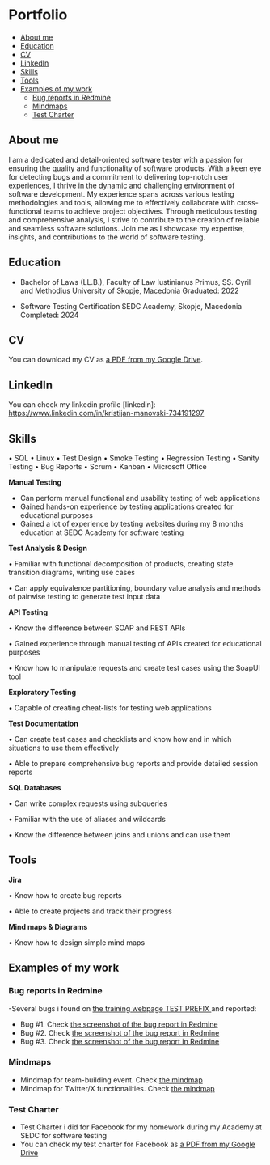 # Portfolio
- [About me](#about-me)
- [Education](#education)
- [CV](#cv)
- [LinkedIn](#linkedin)
- [Skills](#skills)
- [Tools](#tools)
- [Examples of my work](#examples-of-my-work)
  * [Bug reports in Redmine](#Bug-Reports-In-Redmine)
  * [Mindmaps](#Mind-Maps)
  * [Test Charter](#Test-Charter)

## About me

I am a dedicated and detail-oriented software tester with a passion for ensuring the quality and functionality of software products.
With a keen eye for detecting bugs and a commitment to delivering top-notch user experiences, I thrive in the dynamic and challenging environment of software development.
My experience spans across various testing methodologies and tools, allowing me to effectively collaborate with cross-functional teams to achieve project objectives.
Through meticulous testing and comprehensive analysis, I strive to contribute to the creation of reliable and seamless software solutions.
Join me as I showcase my expertise, insights, and contributions to the world of software testing.

## Education

- Bachelor of Laws (LL.B.), Faculty of Law
  Iustinianus Primus, SS. Cyril and Methodius University of Skopje, Macedonia
  Graduated: 2022

- Software Testing Certification
  SEDC Academy, Skopje, Macedonia
  Completed: 2024

## CV
You can download my CV as [a PDF from my Google Drive](https://drive.google.com/file/d/1S6VQqQXpBcgaOjvHn_BQxLirMLkfYYBJ/view).

## LinkedIn
You can check my linkedin profile [linkedin]: https://www.linkedin.com/in/kristijan-manovski-734191297

## Skills

•	SQL
•	Linux
•	Test Design
•	Smoke Testing
•	Regression Testing
•	Sanity Testing 
•	Bug Reports
•	Scrum
•	Kanban
•	Microsoft Office

__Manual Testing__

- Can perform manual functional and usability testing of web applications
- Gained hands-on experience by testing applications created for educational purposes
- Gained a lot of experience by testing websites during my 8 months education at SEDC Academy for software testing

__Test Analysis & Design__

•	Familiar with functional decomposition of products, creating state transition diagrams, writing use cases

•	Can apply equivalence partitioning, boundary value analysis and methods of pairwise testing to generate test input data

__API Testing__

•	Know the difference between SOAP and REST APIs

•	Gained experience through manual testing of APIs created for educational purposes

•	Know how to manipulate requests and create test cases using the SoapUI tool

__Exploratory Testing__

•	Capable of creating cheat-lists for testing web applications

__Test Documentation__

•	Can create test cases and checklists and know how and in which situations to use them effectively

•	Able to prepare comprehensive bug reports and provide detailed session reports

__SQL Databases__

•	Can write complex requests using subqueries 

•	Familiar with the use of aliases and wildcards

•	Know the difference between joins and unions and can use them

## Tools

__Jira__

• Know how to create bug reports

• Able to create projects and track their progress

__Mind maps & Diagrams__

• Know how to design simple mind maps

## Examples of my work

### Bug reports in Redmine

 -Several bugs i found on [the training webpage TEST PREFIX ](https://qatest-dev.indvp.com/)and reported:
 * Bug #1. Check [the screenshot of the bug report in Redmine](https://drive.google.com/file/d/193mJM84uQee-QqmsW6xecSJmg5ObRYIc/view)
 * Bug #2. Check [the screenshot of the bug report in Redmine](https://drive.google.com/file/d/1DW-Ak79HkhaOcxdyOHuuvGNtWGCuvIUb/view)
 * Bug #3. Check [the screenshot of the bug report in Redmine](https://drive.google.com/file/d/1ZzuEc2q9U3NHE9qVPiA5oBIwb_Bgvz1c/view)

### Mindmaps 

* Mindmap for team-building event. Check [the mindmap](https://drive.google.com/file/d/1Qk4G0GGS4Wn7SJXsBYKV1sJ4qkF0nUnd/view)
* Mindmap for Twitter/X functionalities. Check [the mindmap](https://drive.google.com/file/d/1lnWwZrfJWN9heNZD26tOPZMrZvoEPGGW/view)

### Test Charter

* Test Charter i did for Facebook for my homework during my Academy at SEDC for software testing
* You can check my test charter for Facebook as [a PDF from my Google Drive](https://drive.google.com/file/d/1BsDQEFa0iL_FA7LokjWumamsE4EJwa_x/view)









